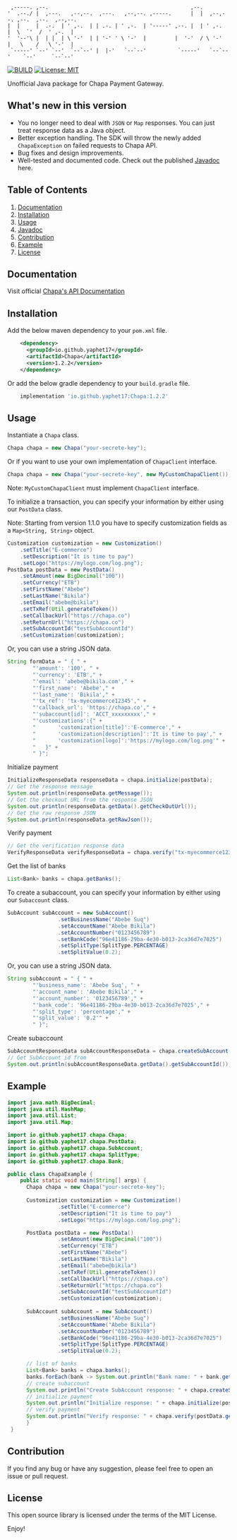 ```
 ,-----. ,--.                                             ,--.                              
'  .--./ |  ,---.   ,--,--.  ,---.   ,--,--. ,-----.      |  |  ,--,--. ,--.  ,--.  ,--,--. 
|  |     |  .-.  | ' ,-.  | | .-. | ' ,-.  | '-----' ,--. |  | ' ,-.  |  \  `'  /  ' ,-.  | 
'  '--'\ |  | |  | \ '-'  | | '-' ' \ '-'  |         |  '-'  / \ '-'  |   \    /   \ '-'  | 
 `-----' `--' `--'  `--`--' |  |-'   `--`--'          `-----'   `--`--'    `--'     `--`--'
```

[![BUILD](https://github.com/yaphet17/chapa-java/actions/workflows/maven.yml/badge.svg)](https://github.com/yaphet17/chapa-java/actions/workflows/maven.yml/) [![License: MIT](https://img.shields.io/badge/License-MIT-yellow.svg)](https://opensource.org/licenses/MIT) 

Unofficial Java package for Chapa Payment Gateway.

## What's new in this version
- You no longer need to deal with `JSON` or `Map` responses. You can just treat response data as a Java object.
- Better exception handling. The SDK will throw the newly added `ChapaException` on failed requests to Chapa API.
- Bug fixes and design improvements.
- Well-tested and documented code. Check out the published [Javadoc](https://yaphet17.github.io/chapa-java/) here. 

## Table of Contents
1. [Documentation](#documentation)
2. [Installation](#installation)
3. [Usage](#usage)
4. [Javadoc](https://yaphet17.github.io/chapa-java/)
5. [Contribution](#contribution)
6. [Example](#example)
7. [License](#license)

## Documentation
Visit official [Chapa's API Documentation](https://developer.chapa.co/docs)
## Installation
 Add the below maven dependency to your `pom.xml` file.
```xml
    <dependency>
      <groupId>io.github.yaphet17</groupId>
      <artifactId>Chapa</artifactId>
      <version>1.2.2</version>
    </dependency>
```
Or add the below gradle dependency to your `build.gradle` file.
```groovy
    implementation 'io.github.yaphet17:Chapa:1.2.2'
```

## Usage

Instantiate a `Chapa` class.
```java       
Chapa chapa = new Chapa("your-secrete-key");
```
Or if you want to use your own implementation of `ChapaClient` interface.
```java
Chapa chapa = new Chapa("your-secrete-key", new MyCustomChapaClient());
```
Note: `MyCustomChapaClient` must implement `ChapaClient` interface.

To initialize a transaction, you can specify your information by either using our `PostData` class.

Note: Starting from version 1.1.0 you have to specify customization fields as a `Map<String, String>` object.

```java
Customization customization = new Customization()
    .setTitle("E-commerce")
    .setDescription("It is time to pay")
    .setLogo("https://mylogo.com/log.png");
PostData postData = new PostData()
    .setAmount(new BigDecimal("100"))
    .setCurrency("ETB")
    .setFirstName("Abebe")
    .setLastName("Bikila")
    .setEmail("abebe@bikila")
    .setTxRef(Util.generateToken())
    .setCallbackUrl("https://chapa.co")
    .setReturnUrl("https://chapa.co")
    .setSubAccountId("testSubAccountId")
    .setCustomization(customization);
```
Or, you can use a string JSON data.
```java 
String formData = " { " +
        "'amount': '100', " +
        "'currency': 'ETB'," +
        "'email': 'abebe@bikila.com'," +
        "'first_name': 'Abebe'," +
        "'last_name': 'Bikila'," +
        "'tx_ref': 'tx-myecommerce12345'," +
        "'callback_url': 'https://chapa.co'," +
        "'subaccount[id]': 'ACCT_xxxxxxxxx'," +
        "'customizations':{" +
        "       'customization[title]':'E-commerce'," +
        "       'customization[description]':'It is time to pay'," +
        "       'customization[logo]':'https://mylogo.com/log.png'" +
        "   }" +
        " }";
```
Initialize payment
```java
InitializeResponseData responseData = chapa.initialize(postData);
// Get the response message
System.out.println(responseData.getMessage());
// Get the checkout URL from the response JSON
System.out.println(responseData.getData().getCheckOutUrl());
// Get the raw response JSON
System.out.println(responseData.getRawJson());
```
Verify payment
```java
// Get the verification response data
VerifyResponseData verifyResponseData = chapa.verify("tx-myecommerce12345");
```
Get the list of banks
```java
List<Bank> banks = chapa.getBanks();
```
To create a subaccount, you can specify your information by either using our `Subaccount` class.
```java
SubAccount subAccount = new SubAccount()
                .setBusinessName("Abebe Suq")
                .setAccountName("Abebe Bikila")
                .setAccountNumber("0123456789")
                .setBankCode("96e41186-29ba-4e30-b013-2ca36d7e7025")
                .setSplitType(SplitType.PERCENTAGE)
                .setSplitValue(0.2);
```
Or, you can use a string JSON data.
```java
String subAccount = " { " +
        "'business_name': 'Abebe Suq', " +
        "'account_name': 'Abebe Bikila'," +
        "'account_number': '0123456789'," +
        "'bank_code': '96e41186-29ba-4e30-b013-2ca36d7e7025'," +
        "'split_type': 'percentage'," +
        "'split_value': '0.2'" +
        " }";
```
Create subaccount
```java
SubAccountResponseData subAccountResponseData = chapa.createSubAccount(subAccount);
// Get SubAccount id from  
System.out.println(subAccountResponseData.getData().getSubAccountId());
```
## Example
```java
import java.math.BigDecimal;
import java.util.HashMap;
import java.util.List;
import java.util.Map;

import io.github.yaphet17.chapa.Chapa;
import io.github.yaphet17.chapa.PostData;
import io.github.yaphet17.chapa.SubAccount;
import io.github.yaphet17.chapa.SplitType;
import io.github.yaphet17.chapa.Bank;

public class ChapaExample {
    public static void main(String[] args) {
      Chapa chapa = new Chapa("your-secrete-key");
    
      Customization customization = new Customization()
                .setTitle("E-commerce")
                .setDescription("It is time to pay")
                .setLogo("https://mylogo.com/log.png");

      PostData postData = new PostData()
                .setAmount(new BigDecimal("100"))
                .setCurrency("ETB")
                .setFirstName("Abebe")
                .setLastName("Bikila")
                .setEmail("abebe@bikila")
                .setTxRef(Util.generateToken())
                .setCallbackUrl("https://chapa.co")
                .setReturnUrl("https://chapa.co")
                .setSubAccountId("testSubAccountId")
                .setCustomization(customization);
      
      SubAccount subAccount = new SubAccount()
                .setBusinessName("Abebe Suq")
                .setAccountName("Abebe Bikila")
                .setAccountNumber("0123456789")
                .setBankCode("96e41186-29ba-4e30-b013-2ca36d7e7025")
                .setSplitType(SplitType.PERCENTAGE)
                .setSplitValue(0.2);

      // list of banks
      List<Bank> banks = chapa.banks();
      banks.forEach(bank -> System.out.println("Bank name: " + bank.getName() + " Bank Code: " + bank.getId()));
      // create subaccount
      System.out.println("Create SubAccount response: " + chapa.createSubAccount(subAccount).asString());
      // initialize payment
      System.out.println("Initialize response: " + chapa.initialize(postData).asString());
      // verify payment
      System.out.println("Verify response: " + chapa.verify(postData.getTxRef()).asString());
      }
 }
```
## Contribution
If you find any bug or have any suggestion, please feel free to open an issue or pull request.

## License
This open source library is licensed under the terms of the MIT License.

Enjoy!
